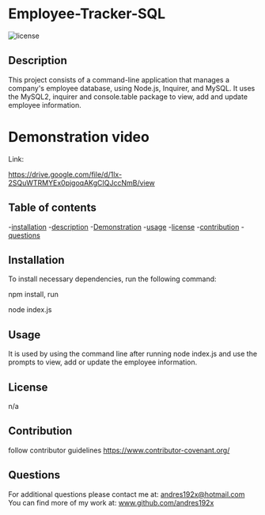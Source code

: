 # Employee-Tracker-SQL

![license](https://img.shields.io/badge/license-apache-brightgreen)

  ## Description

  This project consists of a command-line application that manages a company's employee database, using Node.js, Inquirer, and MySQL. It uses the MySQL2, inquirer and console.table package to view, add and update employee information.

  # Demonstration video

  Link:
  
  https://drive.google.com/file/d/1lx-2SQuWTRMYEx0pjgoqAKgCIQJccNmB/view
  
  ## Table of contents

  -[installation](#installation)
  -[description](#description)
  -[Demonstration](#demonstration)
  -[usage](#usage)
  -[license](#license)
  -[contribution](#contribution)
  -[questions](#questions)

  ## Installation

  To install necessary dependencies, run the following command:
  
  npm install, run
  
  node index.js
  
  ## Usage

  It is used by using the command line after running node index.js and use the prompts to view, add or update the employee information.
  
    
  ## License
  
  n/a

  ## Contribution

  follow contributor guidelines https://www.contributor-covenant.org/

 
  ## Questions

  For additional questions please contact me at: andres192x@hotmail.com
  You can find more of my work at: www.github.com/andres192x
    